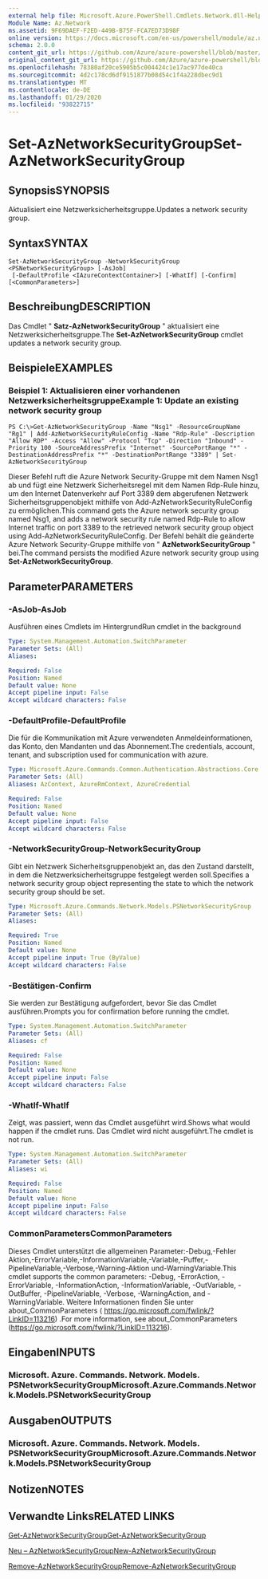 ```yaml
---
external help file: Microsoft.Azure.PowerShell.Cmdlets.Network.dll-Help.xml
Module Name: Az.Network
ms.assetid: 9F69DAEF-F2ED-449B-B75F-FCA7ED73D98F
online version: https://docs.microsoft.com/en-us/powershell/module/az.network/set-aznetworksecuritygroup
schema: 2.0.0
content_git_url: https://github.com/Azure/azure-powershell/blob/master/src/Network/Network/help/Set-AzNetworkSecurityGroup.md
original_content_git_url: https://github.com/Azure/azure-powershell/blob/master/src/Network/Network/help/Set-AzNetworkSecurityGroup.md
ms.openlocfilehash: 78380af20ce5905b5c004424c1e17ac977de40ca
ms.sourcegitcommit: 4d2c178cd6df9151877b08d54c1f4a228dbec9d1
ms.translationtype: MT
ms.contentlocale: de-DE
ms.lasthandoff: 01/29/2020
ms.locfileid: "93822715"
---
```

# <span data-ttu-id="5ae5f-101">Set-AzNetworkSecurityGroup</span><span class="sxs-lookup"><span data-stu-id="5ae5f-101">Set-AzNetworkSecurityGroup</span></span>

## <span data-ttu-id="5ae5f-102">Synopsis</span><span class="sxs-lookup"><span data-stu-id="5ae5f-102">SYNOPSIS</span></span>
<span data-ttu-id="5ae5f-103">Aktualisiert eine Netzwerksicherheitsgruppe.</span><span class="sxs-lookup"><span data-stu-id="5ae5f-103">Updates a network security group.</span></span>

## <span data-ttu-id="5ae5f-104">Syntax</span><span class="sxs-lookup"><span data-stu-id="5ae5f-104">SYNTAX</span></span>

```
Set-AzNetworkSecurityGroup -NetworkSecurityGroup <PSNetworkSecurityGroup> [-AsJob]
 [-DefaultProfile <IAzureContextContainer>] [-WhatIf] [-Confirm] [<CommonParameters>]
```

## <span data-ttu-id="5ae5f-105">Beschreibung</span><span class="sxs-lookup"><span data-stu-id="5ae5f-105">DESCRIPTION</span></span>
<span data-ttu-id="5ae5f-106">Das Cmdlet " **Satz-AzNetworkSecurityGroup** " aktualisiert eine Netzwerksicherheitsgruppe.</span><span class="sxs-lookup"><span data-stu-id="5ae5f-106">The **Set-AzNetworkSecurityGroup** cmdlet updates a network security group.</span></span>

## <span data-ttu-id="5ae5f-107">Beispiele</span><span class="sxs-lookup"><span data-stu-id="5ae5f-107">EXAMPLES</span></span>

### <span data-ttu-id="5ae5f-108">Beispiel 1: Aktualisieren einer vorhandenen Netzwerksicherheitsgruppe</span><span class="sxs-lookup"><span data-stu-id="5ae5f-108">Example 1: Update an existing network security group</span></span>
```
PS C:\>Get-AzNetworkSecurityGroup -Name "Nsg1" -ResourceGroupName "Rg1" | Add-AzNetworkSecurityRuleConfig -Name "Rdp-Rule" -Description "Allow RDP" -Access "Allow" -Protocol "Tcp" -Direction "Inbound" -Priority 100 -SourceAddressPrefix "Internet" -SourcePortRange "*" -DestinationAddressPrefix "*" -DestinationPortRange "3389" | Set-AzNetworkSecurityGroup
```

<span data-ttu-id="5ae5f-109">Dieser Befehl ruft die Azure Network Security-Gruppe mit dem Namen Nsg1 ab und fügt eine Netzwerk Sicherheitsregel mit dem Namen Rdp-Rule hinzu, um den Internet Datenverkehr auf Port 3389 dem abgerufenen Netzwerk Sicherheitsgruppenobjekt mithilfe von Add-AzNetworkSecurityRuleConfig zu ermöglichen.</span><span class="sxs-lookup"><span data-stu-id="5ae5f-109">This command gets the Azure network security group named Nsg1, and adds a network security rule named Rdp-Rule to allow Internet traffic on port 3389 to the retrieved network security group object using Add-AzNetworkSecurityRuleConfig.</span></span>
<span data-ttu-id="5ae5f-110">Der Befehl behält die geänderte Azure Network Security-Gruppe mithilfe von " **AzNetworkSecurityGroup** " bei.</span><span class="sxs-lookup"><span data-stu-id="5ae5f-110">The command persists the modified Azure network security group using **Set-AzNetworkSecurityGroup**.</span></span>

## <span data-ttu-id="5ae5f-111">Parameter</span><span class="sxs-lookup"><span data-stu-id="5ae5f-111">PARAMETERS</span></span>

### <span data-ttu-id="5ae5f-112">-AsJob</span><span class="sxs-lookup"><span data-stu-id="5ae5f-112">-AsJob</span></span>
<span data-ttu-id="5ae5f-113">Ausführen eines Cmdlets im Hintergrund</span><span class="sxs-lookup"><span data-stu-id="5ae5f-113">Run cmdlet in the background</span></span>

```yaml
Type: System.Management.Automation.SwitchParameter
Parameter Sets: (All)
Aliases:

Required: False
Position: Named
Default value: None
Accept pipeline input: False
Accept wildcard characters: False
```

### <span data-ttu-id="5ae5f-114">-DefaultProfile</span><span class="sxs-lookup"><span data-stu-id="5ae5f-114">-DefaultProfile</span></span>
<span data-ttu-id="5ae5f-115">Die für die Kommunikation mit Azure verwendeten Anmeldeinformationen, das Konto, den Mandanten und das Abonnement.</span><span class="sxs-lookup"><span data-stu-id="5ae5f-115">The credentials, account, tenant, and subscription used for communication with azure.</span></span>

```yaml
Type: Microsoft.Azure.Commands.Common.Authentication.Abstractions.Core.IAzureContextContainer
Parameter Sets: (All)
Aliases: AzContext, AzureRmContext, AzureCredential

Required: False
Position: Named
Default value: None
Accept pipeline input: False
Accept wildcard characters: False
```

### <span data-ttu-id="5ae5f-116">-NetworkSecurityGroup</span><span class="sxs-lookup"><span data-stu-id="5ae5f-116">-NetworkSecurityGroup</span></span>
<span data-ttu-id="5ae5f-117">Gibt ein Netzwerk Sicherheitsgruppenobjekt an, das den Zustand darstellt, in dem die Netzwerksicherheitsgruppe festgelegt werden soll.</span><span class="sxs-lookup"><span data-stu-id="5ae5f-117">Specifies a network security group object representing the state to which the network security group should be set.</span></span>

```yaml
Type: Microsoft.Azure.Commands.Network.Models.PSNetworkSecurityGroup
Parameter Sets: (All)
Aliases:

Required: True
Position: Named
Default value: None
Accept pipeline input: True (ByValue)
Accept wildcard characters: False
```

### <span data-ttu-id="5ae5f-118">-Bestätigen</span><span class="sxs-lookup"><span data-stu-id="5ae5f-118">-Confirm</span></span>
<span data-ttu-id="5ae5f-119">Sie werden zur Bestätigung aufgefordert, bevor Sie das Cmdlet ausführen.</span><span class="sxs-lookup"><span data-stu-id="5ae5f-119">Prompts you for confirmation before running the cmdlet.</span></span>

```yaml
Type: System.Management.Automation.SwitchParameter
Parameter Sets: (All)
Aliases: cf

Required: False
Position: Named
Default value: None
Accept pipeline input: False
Accept wildcard characters: False
```

### <span data-ttu-id="5ae5f-120">-WhatIf</span><span class="sxs-lookup"><span data-stu-id="5ae5f-120">-WhatIf</span></span>
<span data-ttu-id="5ae5f-121">Zeigt, was passiert, wenn das Cmdlet ausgeführt wird.</span><span class="sxs-lookup"><span data-stu-id="5ae5f-121">Shows what would happen if the cmdlet runs.</span></span> <span data-ttu-id="5ae5f-122">Das Cmdlet wird nicht ausgeführt.</span><span class="sxs-lookup"><span data-stu-id="5ae5f-122">The cmdlet is not run.</span></span>

```yaml
Type: System.Management.Automation.SwitchParameter
Parameter Sets: (All)
Aliases: wi

Required: False
Position: Named
Default value: None
Accept pipeline input: False
Accept wildcard characters: False
```

### <span data-ttu-id="5ae5f-123">CommonParameters</span><span class="sxs-lookup"><span data-stu-id="5ae5f-123">CommonParameters</span></span>
<span data-ttu-id="5ae5f-124">Dieses Cmdlet unterstützt die allgemeinen Parameter:-Debug,-Fehler Aktion,-ErrorVariable,-InformationVariable,-Variable,-Puffer,-PipelineVariable,-Verbose,-Warning-Aktion und-WarningVariable.</span><span class="sxs-lookup"><span data-stu-id="5ae5f-124">This cmdlet supports the common parameters: -Debug, -ErrorAction, -ErrorVariable, -InformationAction, -InformationVariable, -OutVariable, -OutBuffer, -PipelineVariable, -Verbose, -WarningAction, and -WarningVariable.</span></span> <span data-ttu-id="5ae5f-125">Weitere Informationen finden Sie unter about_CommonParameters ( https://go.microsoft.com/fwlink/?LinkID=113216) .</span><span class="sxs-lookup"><span data-stu-id="5ae5f-125">For more information, see about_CommonParameters (https://go.microsoft.com/fwlink/?LinkID=113216).</span></span>

## <span data-ttu-id="5ae5f-126">Eingaben</span><span class="sxs-lookup"><span data-stu-id="5ae5f-126">INPUTS</span></span>

### <span data-ttu-id="5ae5f-127">Microsoft. Azure. Commands. Network. Models. PSNetworkSecurityGroup</span><span class="sxs-lookup"><span data-stu-id="5ae5f-127">Microsoft.Azure.Commands.Network.Models.PSNetworkSecurityGroup</span></span>

## <span data-ttu-id="5ae5f-128">Ausgaben</span><span class="sxs-lookup"><span data-stu-id="5ae5f-128">OUTPUTS</span></span>

### <span data-ttu-id="5ae5f-129">Microsoft. Azure. Commands. Network. Models. PSNetworkSecurityGroup</span><span class="sxs-lookup"><span data-stu-id="5ae5f-129">Microsoft.Azure.Commands.Network.Models.PSNetworkSecurityGroup</span></span>

## <span data-ttu-id="5ae5f-130">Notizen</span><span class="sxs-lookup"><span data-stu-id="5ae5f-130">NOTES</span></span>

## <span data-ttu-id="5ae5f-131">Verwandte Links</span><span class="sxs-lookup"><span data-stu-id="5ae5f-131">RELATED LINKS</span></span>

[<span data-ttu-id="5ae5f-132">Get-AzNetworkSecurityGroup</span><span class="sxs-lookup"><span data-stu-id="5ae5f-132">Get-AzNetworkSecurityGroup</span></span>](./Get-AzNetworkSecurityGroup.md)

[<span data-ttu-id="5ae5f-133">Neu – AzNetworkSecurityGroup</span><span class="sxs-lookup"><span data-stu-id="5ae5f-133">New-AzNetworkSecurityGroup</span></span>](./New-AzNetworkSecurityGroup.md)

[<span data-ttu-id="5ae5f-134">Remove-AzNetworkSecurityGroup</span><span class="sxs-lookup"><span data-stu-id="5ae5f-134">Remove-AzNetworkSecurityGroup</span></span>](./Remove-AzNetworkSecurityGroup.md)


